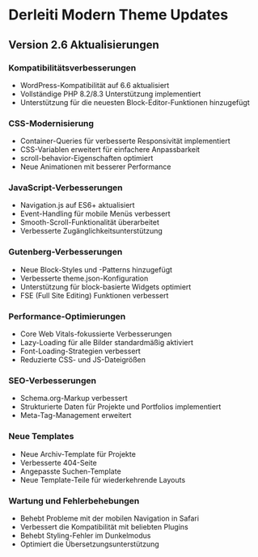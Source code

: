 # Derleiti Modern Theme Updates

## Version 2.6 Aktualisierungen

### Kompatibilitätsverbesserungen
- WordPress-Kompatibilität auf 6.6 aktualisiert
- Vollständige PHP 8.2/8.3 Unterstützung implementiert
- Unterstützung für die neuesten Block-Editor-Funktionen hinzugefügt

### CSS-Modernisierung
- Container-Queries für verbesserte Responsivität implementiert
- CSS-Variablen erweitert für einfachere Anpassbarkeit
- scroll-behavior-Eigenschaften optimiert
- Neue Animationen mit besserer Performance

### JavaScript-Verbesserungen
- Navigation.js auf ES6+ aktualisiert
- Event-Handling für mobile Menüs verbessert
- Smooth-Scroll-Funktionalität überarbeitet
- Verbesserte Zugänglichkeitsunterstützung

### Gutenberg-Verbesserungen
- Neue Block-Styles und -Patterns hinzugefügt
- Verbesserte theme.json-Konfiguration
- Unterstützung für block-basierte Widgets optimiert
- FSE (Full Site Editing) Funktionen verbessert

### Performance-Optimierungen
- Core Web Vitals-fokussierte Verbesserungen
- Lazy-Loading für alle Bilder standardmäßig aktiviert
- Font-Loading-Strategien verbessert
- Reduzierte CSS- und JS-Dateigrößen

### SEO-Verbesserungen
- Schema.org-Markup verbessert
- Strukturierte Daten für Projekte und Portfolios implementiert
- Meta-Tag-Management erweitert

### Neue Templates
- Neue Archiv-Template für Projekte
- Verbesserte 404-Seite
- Angepasste Suchen-Template
- Neue Template-Teile für wiederkehrende Layouts

### Wartung und Fehlerbehebungen
- Behebt Probleme mit der mobilen Navigation in Safari
- Verbessert die Kompatibilität mit beliebten Plugins
- Behebt Styling-Fehler im Dunkelmodus
- Optimiert die Übersetzungsunterstützung

